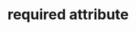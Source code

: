 ---
{
  "title": "required attribute",
  "description": "The required attribute is a boolean attribute. When specified, the element is required.",
  "category": "html",
  "keywords": [
    "required attribute"
  ],
  "last_test_date": "2019-08-21",
  "test_results_url": "https://a11ysupport.io/tech/html/required_attribute",
  "test_url": "https://a11ysupport.io/tech/html/required_attribute",
  "stats": {
    "dragon_win": {
      "chrome": {
        "76": "a"
      }
    },
    "jaws": {
      "chrome": {
        "76": "a"
      },
      "ie": {
        "11": "a"
      },
      "firefox": {
        "68": "a"
      }
    },
    "narrator": {
      "edge": {
        "44": "a"
      }
    },
    "nvda": {
      "chrome": {
        "76": "a"
      },
      "firefox": {
        "68": "a"
      }
    },
    "orca": {
      "firefox": {
        "69": "a"
      }
    },
    "talkback": {
      "and_chr": {
        "76": "a"
      }
    },
    "va_and": {
      "and_chr": {
        "77": "a"
      }
    },
    "vo_ios": {
      "ios_saf": {
        "12.3.1": "a"
      }
    },
    "vo_macos": {
      "safari": {
        "12.1.2": "a"
      }
    },
    "vc_ios": {
      "ios_saf": {
        "13.0": "a"
      }
    },
    "vc_macos": {
      "safari": {
        "13.0.2": "a"
      }
    },
    "wsr": {
      "edge": {
        "44": "a"
      },
      "chrome": {
        "77": "a"
      }
    }
  },
  "links": {
    "WHATWG HTML spec for the required attribute": "https://html.spec.whatwg.org/multipage/input.html#the-required-attribute",
    "HTML AAM for the required attribute": "https://w3c.github.io/html-aam/#att-required"
  }
}
---